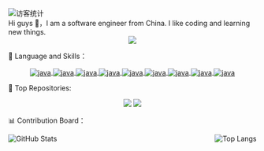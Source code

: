 <!-- 访客数统计徽标 -->
<div align="left">
  <img src="https://visitor-badge.glitch.me/badge?page_id=BeMax92" alt="访客统计" /></div>
 Hi guys 👋，I am a software engineer from China. I like coding and learning new things.
<!-- 敲代码的图片 -->
<div align="center" ><img order-radius="100px" src="https://cdn.jsdelivr.net/gh/sun0225SUN/photos/images/202108300019556.gif"/></div>
 

💪 Language and Skills：
<div align="center">
<a href="https://img.shields.io/badge/Java-lightgrey">
  <img align="center" alt="java" src="https://img.shields.io/badge/Java-lightgrey" />
</a>
<a href="https://img.shields.io/badge/Redis-red">
  <img align="center" alt="java" src="https://img.shields.io/badge/Redis-red" />
</a>
<a href="https://img.shields.io/badge/Mysql-9cf">
  <img align="center" alt="java" src="https://img.shields.io/badge/Mysql-9cf" />
</a>
<a href="https://img.shields.io/badge/PostgreSQL-orange">
  <img align="center" alt="java" src="https://img.shields.io/badge/PostgreSQL-orange" />
</a>
<a href="https://img.shields.io/badge/RocketMQ-blue">
  <img align="center" alt="java" src="https://img.shields.io/badge/RocketMQ-blue" />
</a>
 <a href="https://img.shields.io/badge/Zookeeper-pink">
  <img align="center" alt="java" src="https://img.shields.io/badge/Zookeeper-pink" />
</a>
 <a href="https://img.shields.io/badge/Spring-purple">
  <img align="center" alt="java" src="https://img.shields.io/badge/Spring-purple" />
</a>
<a href="https://img.shields.io/badge/Dubbo-ff69b4">
  <img align="center" alt="java" src="https://img.shields.io/badge/Dubbo-ff69b4" />
</a>
 <a href="https://img.shields.io/badge/Mybatis-yellow">
  <img align="center" alt="java" src="https://img.shields.io/badge/Mybatis-yellow" />
</a>
</div>

🚀 Top Repositories:  
  <!-- 比较好的开源项目卡片 -->
<div align="center">
<a href="https://github.com/BeMax92/java-sql-generator">
  <img src="https://github-readme-stats.vercel.app/api/pin/?username=BeMax92&repo=java-sql-generator&theme=blue&hide_border=true" /></a>
<a href="https://github.com/BeMax92/Affine">
  <img src="https://github-readme-stats.vercel.app/api/pin/?username=BeMax92&repo=Affine&theme=blue&hide_border=true" /></a>
</div>

📊 Contribution Board：
<div>
  <a href="https://github.com/BeMax92">
  <img align="left" alt="GitHub Stats" src="https://github-readme-stats.vercel.app/api?username=BeMax92&show_icons=true&theme=buefy&include_all_commits=false" />
</a>
<a href="https://github.com/BeMax92">
  <img align="right" alt="Top Langs" src="https://github-readme-stats.vercel.app/api/top-langs/?username=BeMax92" />
</a>
</div>
